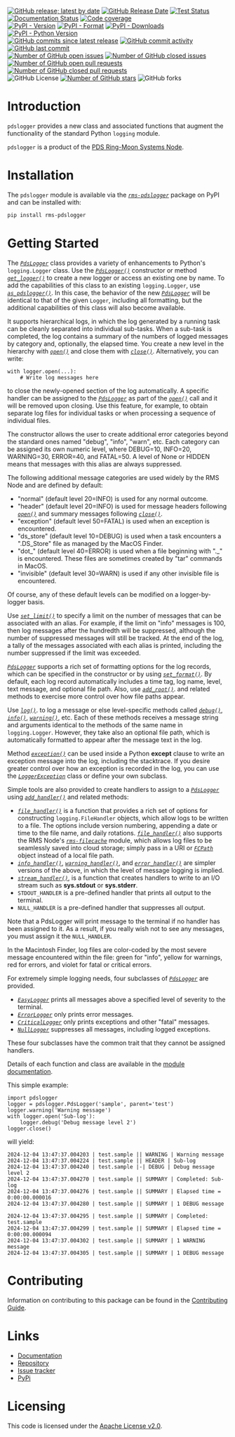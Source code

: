 [![GitHub release; latest by date](https://img.shields.io/github/v/release/SETI/rms-pdslogger)](https://github.com/SETI/rms-pdslogger/releases)
[![GitHub Release Date](https://img.shields.io/github/release-date/SETI/rms-pdslogger)](https://github.com/SETI/rms-pdslogger/releases)
[![Test Status](https://img.shields.io/github/actions/workflow/status/SETI/rms-pdslogger/run-tests.yml?branch=main)](https://github.com/SETI/rms-pdslogger/actions)
[![Documentation Status](https://readthedocs.org/projects/rms-pdslogger/badge/?version=latest)](https://rms-pdslogger.readthedocs.io/en/latest/?badge=latest)
[![Code coverage](https://img.shields.io/codecov/c/github/SETI/rms-pdslogger/main?logo=codecov)](https://codecov.io/gh/SETI/rms-pdslogger)
<br />
[![PyPI - Version](https://img.shields.io/pypi/v/rms-pdslogger)](https://pypi.org/project/rms-pdslogger)
[![PyPI - Format](https://img.shields.io/pypi/format/rms-pdslogger)](https://pypi.org/project/rms-pdslogger)
[![PyPI - Downloads](https://img.shields.io/pypi/dm/rms-pdslogger)](https://pypi.org/project/rms-pdslogger)
[![PyPI - Python Version](https://img.shields.io/pypi/pyversions/rms-pdslogger)](https://pypi.org/project/rms-pdslogger)
<br />
[![GitHub commits since latest release](https://img.shields.io/github/commits-since/SETI/rms-pdslogger/latest)](https://github.com/SETI/rms-pdslogger/commits/main/)
[![GitHub commit activity](https://img.shields.io/github/commit-activity/m/SETI/rms-pdslogger)](https://github.com/SETI/rms-pdslogger/commits/main/)
[![GitHub last commit](https://img.shields.io/github/last-commit/SETI/rms-pdslogger)](https://github.com/SETI/rms-pdslogger/commits/main/)
<br />
[![Number of GitHub open issues](https://img.shields.io/github/issues-raw/SETI/rms-pdslogger)](https://github.com/SETI/rms-pdslogger/issues)
[![Number of GitHub closed issues](https://img.shields.io/github/issues-closed-raw/SETI/rms-pdslogger)](https://github.com/SETI/rms-pdslogger/issues)
[![Number of GitHub open pull requests](https://img.shields.io/github/issues-pr-raw/SETI/rms-pdslogger)](https://github.com/SETI/rms-pdslogger/pulls)
[![Number of GitHub closed pull requests](https://img.shields.io/github/issues-pr-closed-raw/SETI/rms-pdslogger)](https://github.com/SETI/rms-pdslogger/pulls)
<br />
![GitHub License](https://img.shields.io/github/license/SETI/rms-pdslogger)
[![Number of GitHub stars](https://img.shields.io/github/stars/SETI/rms-pdslogger)](https://github.com/SETI/rms-pdslogger/stargazers)
![GitHub forks](https://img.shields.io/github/forks/SETI/rms-pdslogger)

# Introduction

`pdslogger` provides a new class and associated functions that augment the functionality
of the standard Python `logging` module.

`pdslogger` is a product of the [PDS Ring-Moon Systems Node](https://pds-rings.seti.org).

# Installation

The `pdslogger` module is available via the
*[`rms-pdslogger`](https://pypi.org/project/rms-pdslogger)* package on PyPI and can be
installed with:

```sh
pip install rms-pdslogger
```

# Getting Started

The
*[`PdsLogger`](https://rms-pdslogger.readthedocs.io/en/latest/module.html#pdslogger.PdsLogger)*
class provides a variety of enhancements to Python's
`logging.Logger` class. Use the
*[`PdsLogger()`](https://rms-pdslogger.readthedocs.io/en/latest/module.html#pdslogger.PdsLogger)*
constructor or method
*[`get_logger()`](https://rms-pdslogger.readthedocs.io/en/latest/module.html#pdslogger.PdsLogger.get_logger)*
to create a new logger or access an existing one by name. To
add the capabilities of this class to an existing ``logging.Logger``, use
*[`as_pdslogger()`](https://rms-pdslogger.readthedocs.io/en/latest/module.html#pdslogger.PdsLogger.as_pdslogger)*.
In this case, the behavior of the new
*[`PdsLogger`](https://rms-pdslogger.readthedocs.io/en/latest/module.html#pdslogger.PdsLogger)*
will be identical to that of the given ``Logger``, including all formatting, but the
additional capabilities of this class will also become available.

It supports hierarchical logs, in which the log generated by a running task can be cleanly
separated into individual sub-tasks. When a sub-task is completed, the log contains a
summary of the numbers of logged messages by category and, optionally, the elapsed time.
You create a new level in the hierarchy with 
*[`open()`](https://rms-pdslogger.readthedocs.io/en/latest/module.html#pdslogger.PdsLogger.open)*
and close them with
*[`close()`](https://rms-pdslogger.readthedocs.io/en/latest/module.html#pdslogger.PdsLogger.close)*.
Alternatively, you can write:

    with logger.open(...):
        # Write log messages here

to close the newly-opened section of the log automatically. A specific handler can be
assigned to the
*[`PdsLogger`](https://rms-pdslogger.readthedocs.io/en/latest/module.html#pdslogger.PdsLogger)*
as part of the
*[`open()`](https://rms-pdslogger.readthedocs.io/en/latest/module.html#pdslogger.PdsLogger.open)*
call and it
will be removed upon closing. Use this feature, for example, to obtain separate log files
for individual tasks or when processing a sequence of individual files.

The constructor allows the user to create additional error categories beyond the standard
ones named "debug", "info", "warn", etc. Each category can be assigned its own
numeric level, where DEBUG=10, INFO=20, WARNING=30, ERROR=40, and FATAL=50. A level of
None or HIDDEN means that messages with this alias are always suppressed.

The following additional message categories are used widely by the RMS Node and are
defined by default:

* "normal" (default level 20=INFO) is used for any normal outcome.
* "header" (default level 20=INFO) is used for message headers following
  *[`open()`](https://rms-pdslogger.readthedocs.io/en/latest/module.html#pdslogger.PdsLogger.open)*
and summary messages following
  *[`close()`](https://rms-pdslogger.readthedocs.io/en/latest/module.html#pdslogger.PdsLogger.close)*.
* "exception" (default level 50=FATAL) is used when an exception is encountered.
* "ds_store" (default level 10=DEBUG) is used when a task encounters a ".DS_Store" file
  as managed by the MacOS Finder.
* "dot_" (default level 40=ERROR) is used when a file beginning with "._" is
  encountered. These files are sometimes created by "tar" commands in MacOS.
* "invisible" (default level 30=WARN) is used if any other invisible file is
  encountered.

Of course, any of these default levels can be modified on a logger-by-logger basis.

Use
*[`set_limit()`](https://rms-pdslogger.readthedocs.io/en/latest/module.html#pdslogger.PdsLogger.set_limit)*
to specify a limit on the number of messages that can be
associated with an alias. For example, if the limit on "info" messages is 100, then log
messages after the hundredth will be suppressed, although the number of suppressed
messages will still be tracked. At the end of the log, a tally of the messages associated
with each alias is printed, including the number suppressed if the limit was exceeded.

*[`PdsLogger`](https://rms-pdslogger.readthedocs.io/en/latest/module.html#pdslogger.PdsLogger)*
supports a rich set of formatting options for the log records, which
can be specified in the constructor or by using
*[`set_format()`](https://rms-pdslogger.readthedocs.io/en/latest/module.html#pdslogger.PdsLogger.set_format)*.
By
default, each log record automatically includes a time tag, log name, level, text message,
and optional file path. Also, use
*[`add_root()`](https://rms-pdslogger.readthedocs.io/en/latest/module.html#pdslogger.PdsLogger.add_root)*.
and related methods to
exercise more control over how file paths appear.

Use
*[`log()`](https://rms-pdslogger.readthedocs.io/en/latest/module.html#pdslogger.PdsLogger.log)*.
 to log a message or else level-specific methods called
*[`debug()`](https://rms-pdslogger.readthedocs.io/en/latest/module.html#pdslogger.PdsLogger.debug)*,
*[`info()`](https://rms-pdslogger.readthedocs.io/en/latest/module.html#pdslogger.PdsLogger.info)*,
*[`warning()`](https://rms-pdslogger.readthedocs.io/en/latest/module.html#pdslogger.PdsLogger.warning)*,
etc. Each
of these methods receives a message string and arguments identical to the methods of the
same name in `logging.Logger`. However, they take also an optional file path, which is
automatically formatted to appear after the message text in the log.

Method
*[`exception()`](https://rms-pdslogger.readthedocs.io/en/latest/module.html#pdslogger.PdsLogger.exception)*
can be used inside a Python **except** clause to write an
exception message into the log, including the stacktrace. If you desire greater control
over how an exception is recorded in the log, you can use the
*[`LoggerException`](https://rms-pdslogger.readthedocs.io/en/latest/module.html#pdslogger.LoggerException)*
class or define your own subclass.

Simple tools are also provided to create handlers to assign to a
*[`PdsLogger`](https://rms-pdslogger.readthedocs.io/en/latest/module.html#pdslogger.PdsLogger)*
using
*[`add_handler()`](https://rms-pdslogger.readthedocs.io/en/latest/module.html#pdslogger.PdsLogger.add_handler)*
and related methods:

* *[`file_handler()`](https://rms-pdslogger.readthedocs.io/en/latest/module.html#pdslogger.file_handler)*
  is a function that provides a rich set of options for constructing
  `logging.FileHandler` objects, which allow logs to be written to a file. The options
  include version numbering, appending a date or time to the file name, and daily
  rotations.
  *[`file_handler()`](https://rms-pdslogger.readthedocs.io/en/latest/module.html#pdslogger.file_handler)*
  also supports the RMS Node's
  *[`rms-filecache`](https://pypi.org/project/rms-filecache)*
  module, which
  allows log files to be seamlessly saved into cloud storage; simply pass in a URI or
  *[`FCPath`](https://rms-filecache.readthedocs.io/en/latest/module.html#filecache.file_cache_path.FCPath)*
  object instead of a local file path.
* *[`info_handler()`](https://rms-pdslogger.readthedocs.io/en/latest/module.html#pdslogger.info_handler)*,
  *[`warning_handler()`](https://rms-pdslogger.readthedocs.io/en/latest/module.html#pdslogger.warning_handler)*,
  and
  *[`error_handler()`](https://rms-pdslogger.readthedocs.io/en/latest/module.html#pdslogger.error_handler)*
  are
  simpler versions of the above, in which the level of message logging is implied.
* *[`stream_handler()`](https://rms-pdslogger.readthedocs.io/en/latest/module.html#pdslogger.stream_handler)*,
  is a function that creates handlers to write to an I/O
  stream such as **sys.stdout** or **sys.stderr**.
* ``STDOUT_HANDLER`` is a pre-defined handler that prints all output to the terminal.
* ``NULL_HANDLER`` is a pre-defined handler that suppresses all output.

Note that a PdsLogger will print message to the terminal if no handler has been assigned
to it. As a result, if you really wish not to see any messages, you must assign it the
`NULL_HANDLER`.

In the Macintosh Finder, log files are color-coded by the most severe message encountered
within the file: green for "info", yellow for warnings, red for errors, and violet for
fatal or critical errors.

For extremely simple logging needs, four subclasses of
*[`PdsLogger`](https://rms-pdslogger.readthedocs.io/en/latest/module.html#pdslogger.PdsLogger)*
are provided.

* *[`EasyLogger`](https://rms-pdslogger.readthedocs.io/en/latest/module.html#pdslogger.EasyLogger)*
  prints all messages above a specified level of severity to the
  terminal.
* *[`ErrorLogger`](https://rms-pdslogger.readthedocs.io/en/latest/module.html#pdslogger.ErrorLogger)*
  only prints error messages.
* *[`CriticalLogger`](https://rms-pdslogger.readthedocs.io/en/latest/module.html#pdslogger.CriticalLogger)*
  only prints exceptions and other "fatal" messages.
* *[`NullLogger`](https://rms-pdslogger.readthedocs.io/en/latest/module.html#pdslogger.NullLogger)*
  suppresses all messages, including logged exceptions.

These four subclasses have the common trait that they cannot be assigned handlers.

Details of each function and class are available in the [module
documentation](https://rms-pdslogger.readthedocs.io/en/latest/module.html).

This simple example:

```
import pdslogger
logger = pdslogger.PdsLogger('sample', parent='test')
logger.warning('Warning message')
with logger.open('Sub-log'):
    logger.debug('Debug message level 2')
logger.close()
```

will yield:

```
2024-12-04 13:47:37.004203 | test.sample || WARNING | Warning message
2024-12-04 13:47:37.004224 | test.sample || HEADER | Sub-log
2024-12-04 13:47:37.004240 | test.sample |-| DEBUG | Debug message level 2
2024-12-04 13:47:37.004270 | test.sample || SUMMARY | Completed: Sub-log
2024-12-04 13:47:37.004276 | test.sample || SUMMARY | Elapsed time = 0:00:00.000016
2024-12-04 13:47:37.004280 | test.sample || SUMMARY | 1 DEBUG message

2024-12-04 13:47:37.004295 | test.sample || SUMMARY | Completed: test.sample
2024-12-04 13:47:37.004299 | test.sample || SUMMARY | Elapsed time = 0:00:00.000094
2024-12-04 13:47:37.004302 | test.sample || SUMMARY | 1 WARNING message
2024-12-04 13:47:37.004305 | test.sample || SUMMARY | 1 DEBUG message

```

# Contributing

Information on contributing to this package can be found in the
[Contributing Guide](https://github.com/SETI/rms-pdslogger/blob/main/CONTRIBUTING.md).

# Links

- [Documentation](https://rms-pdslogger.readthedocs.io)
- [Repository](https://github.com/SETI/rms-pdslogger)
- [Issue tracker](https://github.com/SETI/rms-pdslogger/issues)
- [PyPi](https://pypi.org/project/rms-pdslogger)

# Licensing

This code is licensed under the [Apache License v2.0](https://github.com/SETI/rms-pdslogger/blob/main/LICENSE).
